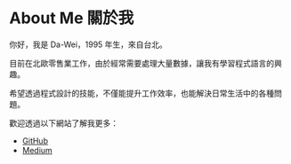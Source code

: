 # About Me 關於我

你好，我是 Da-Wei，1995 年生，來自台北。

目前在北歐零售業工作，由於經常需要處理大量數據，讓我有學習程式語言的興趣。

希望透過程式設計的技能，不僅能提升工作效率，也能解決日常生活中的各種問題。

歡迎透過以下網站了解我更多：

- [GitHub](https://github.com/dwhao84)
- [Medium](https://medium.com/@dwsamurai84_dev)
